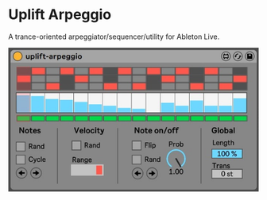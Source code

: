# Uplift Arpeggio

A trance-oriented arpeggiator/sequencer/utility for Ableton Live.  

![Screenshot](screenshot.jpg)
